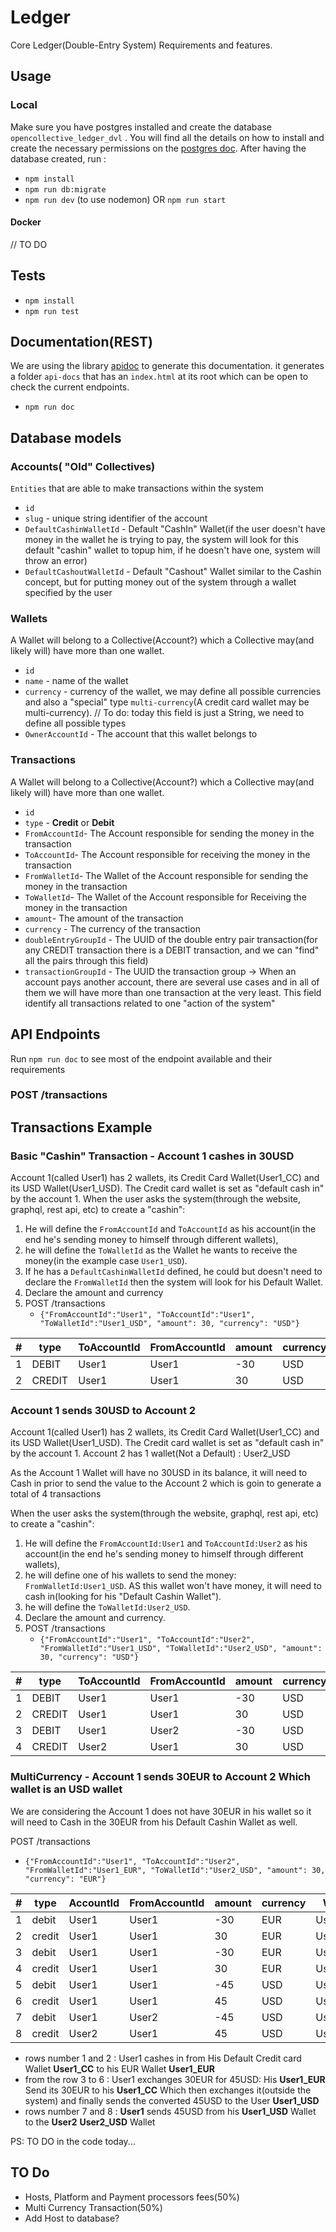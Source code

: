 # Ledger

Core Ledger(Double-Entry System) Requirements and features.

## Usage

### Local

Make sure you have postgres installed and create the database `opencollective_ledger_dvl` . You will find all the details on how to install and create the necessary permissions on the [postgres doc](docs/postgres.md).
After having the database created, run :

- `npm install`
- `npm run db:migrate`
- `npm run dev` (to use nodemon) OR `npm run start`

#### Docker

// TO DO


## Tests

- `npm install`
- `npm run test`

## Documentation(REST)

We are using the library [apidoc](https://github.com/apidoc/apidoc) to generate this documentation. it generates a folder `api-docs` that has an `index.html` at its root which can be open to check the current endpoints.

- `npm run doc`


## Database models

### Accounts( "Old" Collectives)

`Entities` that are able to make transactions within the system

- `id`
- `slug` - unique string identifier of the account
- `DefaultCashinWalletId` - Default "CashIn" Wallet(if the user doesn't have money in the wallet he is trying to pay, the system will look for this default "cashin" wallet to topup him, if he doesn't have one, system will throw an error)
- `DefaultCashoutWalletId` - Default "Cashout" Wallet similar to the Cashin concept, but for putting money out of the system through a wallet specified by the user

### Wallets

A Wallet will belong to a Collective(Account?) which a Collective may(and likely will) have more than one wallet.

- `id`
- `name` - name of the wallet
- `currency` - currency of the wallet, we may define all possible currencies and also a "special" type `multi-currency`(A credit card wallet may be multi-currency). // To do: today this field is just a String, we need to define all possible types
- `OwnerAccountId` - The account that this wallet belongs to

### Transactions

A Wallet will belong to a Collective(Account?) which a Collective may(and likely will) have more than one wallet.

- `id`
- `type` - **Credit** or **Debit**
- `FromAccountId`- The Account responsible for sending the money in the transaction
- `ToAccountId`- The Account responsible for receiving the money in the transaction
- `FromWalletId`- The Wallet of the Account responsible for sending the money in the transaction
- `ToWalletId`- The Wallet of the Account responsible for Receiving the money in the transaction
- `amount`- The amount of the transaction
- `currency` - The currency of the transaction
- `doubleEntryGroupId` - The UUID of the double entry pair transaction(for any CREDIT transaction there is a DEBIT transaction, and we can "find" all the pairs through this field)
- `transactionGroupId` - The UUID the transaction group -> When an account pays another account, there are several use cases and in all of them we will have more than one transaction at the very least. This field identify all transactions related to one "action of the system"


## API Endpoints

Run `npm run doc` to see most of the endpoint available and their requirements

### POST /transactions


## Transactions Example

### Basic "Cashin" Transaction - Account 1 cashes in 30USD

Account 1(called User1) has 2 wallets, its Credit Card Wallet(User1_CC) and its USD Wallet(User1_USD). The Credit card wallet is set as "default cash in"  by the account 1. When the user asks the system(through the website, graphql, rest api, etc) to create a "cashin":

1. He will define the `FromAccountId` and `ToAccountId` as his account(in the end he's sending money to himself through different wallets), 
2. he will define the `ToWalletId` as the Wallet he wants to receive the money(in the example case `User1_USD`).
3. If he has a `DefaultCashinWalletId` defined, he could but doesn't need to declare the `FromWalletId` then the system will look for his Default Wallet.
4. Declare the amount and currency
5. POST /transactions 
    -  `{"FromAccountId":"User1", "ToAccountId":"User1", "ToWalletId":"User1_USD", "amount": 30, "currency": "USD"}`

|# | type   |ToAccountId | FromAccountId | amount |currency |FromWalletId|  ToWalletId   |TransactioGroup| DoubleEntryId |
|--|--------|------------|--------------|--------|----------|-------------|--------------|---------------| --------------|
|1 | DEBIT  |   User1    |     User1    |  -30   |   USD    | User1_USD   |  User1_CC    | TG_GROUP_1    | DoubleEntry_1 |
|2 | CREDIT |   User1    |     User1    |  30    |   USD    | User1_CC    |  User1_USD   | TG_GROUP_1    | DoubleEntry_1 |

### Account 1 sends 30USD to Account 2 

Account 1(called User1) has 2 wallets, its Credit Card Wallet(User1_CC) and its USD Wallet(User1_USD). The Credit card wallet is set as "default cash in"  by the account 1. 
Account 2 has 1 wallet(Not a Default) : User2_USD

As the Account 1 Wallet will have no 30USD in its balance, it will need to Cash in prior to send the value to the Account 2 which is goin to generate a total of 4 transactions

When the user asks the system(through the website, graphql, rest api, etc) to create a "cashin":

1. He will define the `FromAccountId:User1` and `ToAccountId:User2` as his account(in the end he's sending money to himself through different wallets), 
2. he will define one of his wallets to send the money: `FromWalletId:User1_USD`. AS this wallet won't have money, it will need to cash in(looking for his "Default Cashin Wallet").
3. he will define the `ToWalletId:User2_USD`.
4. Declare the amount and currency.
5. POST /transactions 
    -  `{"FromAccountId":"User1", "ToAccountId":"User2", "FromWalletId":"User1_USD", "ToWalletId":"User2_USD", "amount": 30, "currency": "USD"}`

|# | type   |ToAccountId | FromAccountId | amount |currency |FromWalletId|  ToWalletId   |TransactioGroup| DoubleEntryId |
|--|--------|------------|--------------|--------|----------|-------------|--------------|---------------| --------------|
|1 | DEBIT  |   User1    |     User1    |  -30   |   USD    | User1_USD   |  User1_CC    | TG_GROUP_1    | DoubleEntry_1 |
|2 | CREDIT |   User1    |     User1    |  30    |   USD    | User1_CC    |  User1_USD   | TG_GROUP_1    | DoubleEntry_1 |
|3 | DEBIT  |   User1    |     User2    |  -30   |   USD    | User2_USD   |  User1_USD   | TG_GROUP_1    | DoubleEntry_2 |
|4 | CREDIT |   User2    |     User1    |  30    |   USD    | User1_CC    |  User2_USD   | TG_GROUP_1    | DoubleEntry_2 |

### MultiCurrency - Account 1 sends 30EUR to Account 2 Which wallet is an USD wallet

We are considering the Account 1 does not have 30EUR in his wallet so it will need to Cash in the 30EUR from his Default Cashin Wallet as well.

POST /transactions 
  -  `{"FromAccountId":"User1", "ToAccountId":"User2", "FromWalletId":"User1_EUR", "ToWalletId":"User2_USD", "amount": 30, "currency": "EUR"}`

|# | type   | AccountId  | FromAccountId | amount |currency |WalletId  |FromWalletId  |TransactioGroup| DoubleEntryId       |
|--|--------|------------|--------------|--------|---------|-----------|--------------|---------------| --------------|
|1 | debit  |   User1    |     User1    |  -30   |   EUR   | User1_EUR |  User1_CC    | UUID_GROUP_1  | DoubleEntry_1 |
|2 | credit |   User1    |     User1    |  30    |   EUR   | User1_CC  |  User1_EUR   | UUID_GROUP_1  | DoubleEntry_1 |
|3 | debit  |   User1    |     User1    |  -30   |   EUR   | User1_CC  |  User1_EUR   | UUID_GROUP_1  | DoubleEntry_2 |
|4 | credit |   User1    |     User1    |  30    |   EUR   | User1_EUR |  User1_CC    | UUID_GROUP_1  | DoubleEntry_2 |
|5 | debit |    User1    |     User1    |  -45   |   USD   | User1_USD |  User1_CC    | UUID_GROUP_1  | DoubleEntry_3 |
|6 | credit |   User1    |     User1    |  45    |   USD   | User1_CC  |  User1_USD   | UUID_GROUP_1  | DoubleEntry_3 |
|7 | debit  |   User1    |     User2    | -45    |   USD   | User2_USD |  User1_USD   | UUID_GROUP_1  | DoubleEntry_4 |
|8 | credit |   User2    |     User1    |  45    |   USD   | User2_USD |  User1_USD   | UUID_GROUP_1  | DoubleEntry_4 |

- rows number 1 and 2 : User1 cashes in from His Default Credit card Wallet **User1_CC** to his EUR Wallet **User1_EUR**
- from the row 3  to 6  : User1 exchanges 30EUR for 45USD: His  **User1_EUR** Send its 30EUR to his **User1_CC** Which then exchanges it(outside the system) and finally sends the converted 45USD to the User **User1_USD**
- rows number 7 and 8 : **User1** sends 45USD from his **User1_USD** Wallet to the **User2** **User2_USD** Wallet

PS: TO DO in the code today...

## TO Do

- Hosts, Platform and Payment processors fees(50%)
- Multi Currency Transaction(50%)
- Add Host to database?
